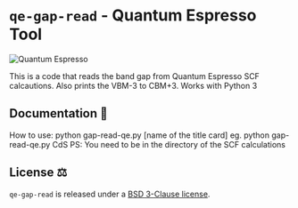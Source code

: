 # `qe-gap-read` - Quantum Espresso Tool 

![Quantum Espresso](https://www.quantum-espresso.org/)

This is a code that reads the band gap from Quantum Espresso SCF calcautions. Also prints the VBM-3 to CBM+3. Works with Python 3

## Documentation 📖

How to use: python gap-read-qe.py [name of the title card] eg. python gap-read-qe.py CdS
PS: You need to be in the directory of the SCF calculations


## License ⚖️

`qe-gap-read` is released under a [BSD 3-Clause license](https://github.com/frimpsjoek/qe-gap-read/main/LICENSE.md).
